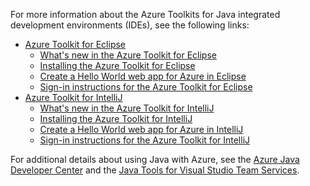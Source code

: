 For more information about the Azure Toolkits for Java integrated development environments (IDEs), see the following links:

* [Azure Toolkit for Eclipse](/azure/azure-toolkit-for-eclipse)
  * [What's new in the Azure Toolkit for Eclipse](/azure/azure-toolkit-for-eclipse-whats-new)
  * [Installing the Azure Toolkit for Eclipse](/azure/azure-toolkit-for-eclipse-installation)
  * [Create a Hello World web app for Azure in Eclipse](/azure/app-service-web/app-service-web-eclipse-create-hello-world-web-app)
  * [Sign-in instructions for the Azure Toolkit for Eclipse](/azure/azure-toolkit-for-eclipse-sign-in-instructions)
* [Azure Toolkit for IntelliJ](/azure/azure-toolkit-for-intellij)
  * [What's new in the Azure Toolkit for IntelliJ](/azure/azure-toolkit-for-intellij-whats-new)
  * [Installing the Azure Toolkit for IntelliJ](/azure/azure-toolkit-for-intellij-installation)
  * [Create a Hello World web app for Azure in IntelliJ](/azure/app-service-web/app-service-web-intellij-create-hello-world-web-app)
  * [Sign-in instructions for the Azure Toolkit for IntelliJ](/azure/azure-toolkit-for-intellij-sign-in-instructions)

For additional details about using Java with Azure, see the [Azure Java Developer Center](https://azure.microsoft.com/develop/java/) and the [Java Tools for Visual Studio Team Services](https://java.visualstudio.com/).
